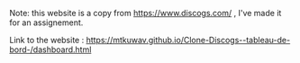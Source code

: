 Note: this website is a copy from https://www.discogs.com/ , I've made it for an assignement.

Link to the website : https://mtkuwav.github.io/Clone-Discogs--tableau-de-bord-/dashboard.html
